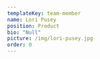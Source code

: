 ```yaml
---
templateKey: team-member
name: Lori Pusey
position: Product
bio: "Null"
picture: /img/lori-pusey.jpg
order: 0
---
```

